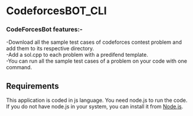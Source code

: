 # CodeforcesBOT_CLI

### CodeForcesBot features:-<br>
-Download all the sample test cases of codeforces contest problem and add them to its respective directory.<br>
-Add a sol.cpp to each problem with a predifend template.<br>
-You can run all the sample test cases of a problem on your code with one command.<br>

## Requirements
This application is coded in js language. You need node.js to run the code. <br>
If you do not have node.js in your system, you can install it from [Node.js](https://nodejs.org/en/).

#
